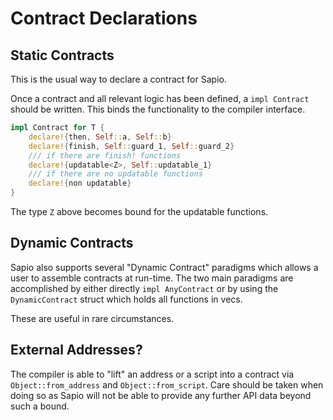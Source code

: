 # Contract Declarations

## Static Contracts

This is the usual way to declare a contract for Sapio.

Once a contract and all relevant logic has been defined, a `impl Contract`
should be written. This binds the functionality to the compiler interface.

```rust
impl Contract for T {
    declare!{then, Self::a, Self::b}
    declare!{finish, Self::guard_1, Self::guard_2}
    /// if there are finish! functions
    declare!{updatable<Z>, Self::updatable_1}
    /// if there are no updatable functions
    declare!{non updatable}
}
```

The type `Z` above becomes bound for the updatable functions.

## Dynamic Contracts

Sapio also supports several "Dynamic Contract" paradigms which allows a user
to assemble contracts at run-time. The two main paradigms are accomplished by
either directly `impl AnyContract` or by using the `DynamicContract` struct
which holds all functions in vecs.

These are useful in rare circumstances.

## External Addresses?

The compiler is able to "lift" an address or a script into a contract via
`Object::from_address` and `Object::from_script`. Care should be taken when
doing so as Sapio will not be able to provide any further API data beyond such a bound.


